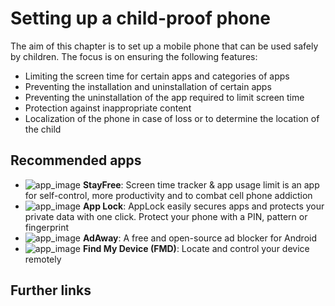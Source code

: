 # Setting up a child-proof phone
The aim of this chapter is to set up a mobile phone that can be used safely by children.
The focus is on ensuring the following features:
- Limiting the screen time for certain apps and categories of apps
- Preventing the installation and uninstallation of certain apps
- Preventing the uninstallation of the app required to limit screen time
- Protection against inappropriate content
- Localization of the phone in case of loss or to determine the location of the child

## Recommended apps

- ![app_image](../res/ico/stayfree.ico) **StayFree**: Screen time tracker & app usage limit is an app for self-control, more productivity and to combat cell phone addiction
- ![app_image](../res/ico/applock.ico) **App Lock**: AppLock easily secures apps and protects your private data with one click. Protect your phone with a PIN, pattern or fingerprint
- ![app_image](../res/ico/adaway.ico) **AdAway**: A free and open-source ad blocker for Android
- ![app_image](../res/ico/findmydevice.ico) **Find My Device (FMD)**: Locate and control your device remotely


## Further links

